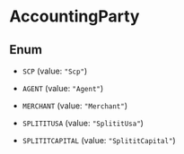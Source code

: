 
# AccountingParty

## Enum


* `SCP` (value: `"Scp"`)

* `AGENT` (value: `"Agent"`)

* `MERCHANT` (value: `"Merchant"`)

* `SPLITITUSA` (value: `"SplititUsa"`)

* `SPLITITCAPITAL` (value: `"SplititCapital"`)




